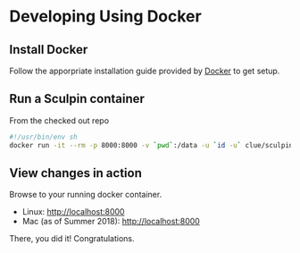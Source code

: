 # Developing Using Docker

## Install Docker
Follow the apporpriate installation guide provided by [Docker](https://docs.docker.com/installation/#installation) to get setup.

## Run a Sculpin container
From the checked out repo
```sh
#!/usr/bin/env sh
docker run -it --rm -p 8000:8000 -v `pwd`:/data -u `id -u` clue/sculpin generate --watch --server
```

## View changes in action

Browse to your running docker container.

- Linux: [http://localhost:8000](http://localhost:8000)
- Mac (as of Summer 2018): [http://localhost:8000](http://localhost:8000)

There, you did it!  Congratulations.
